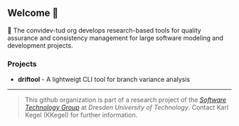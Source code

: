## Welcome 👋

🧙 The convidev-tud org develops research-based tools for quality assurance and consistency management for large software modeling and development projects.

### Projects

* **driftool** - A lightweigt CLI tool for branch variance analysis

---

>  This github organization is part of a research project of the [*Software Technology Group*](https://tu-dresden.de/ing/informatik/smt/st?set_language=en) at *Dresden University of Technology*.
Contact Karl Kegel (KKegel) for further information. 

